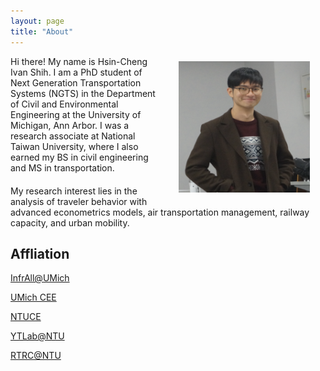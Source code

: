 ```yaml
---
layout: page
title: "About"
---
```



<img align="right" width="210" height="210" src="/images/IvanShih_headshot.png" style="vertical-align:middle;margin: 8px 25px">


<div style="margin-bottom: 20px">
    <p>Hi there! My name is Hsin-Cheng Ivan Shih. I am a PhD student of Next Generation Transportation Systems (NGTS) in the Department of Civil and Environmental Engineering at the University of Michigan, Ann Arbor. I was a research associate at National Taiwan University, where I also earned my BS in civil engineering and MS in transportation.</p>
</div>

<div>
    <p>My research interest lies in the analysis of traveler behavior with advanced econometrics models, air transportation management, railway capacity, and urban mobility.</p>
</div>


## Affliation

[InfrAll@UMich](https://infrall.engin.umich.edu)

[UMich CEE](https://cee.engin.umich.edu)

[NTUCE](https://www.ce.ntu.edu.tw)

[YTLab@NTU](https://ytlabntu.github.io)

[RTRC@NTU](https://www.ce.ntu.edu.tw/railway/English/english.htm)
